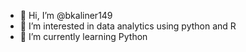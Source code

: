 - 👋 Hi, I’m @bkaliner149
- 👀 I’m interested in data analytics using python and R
- 🌱 I’m currently learning Python

<!---
bkaliner149/bkaliner149 is a ✨ special ✨ repository because its `README.md` (this file) appears on your GitHub profile.
You can click the Preview link to take a look at your changes.
--->
